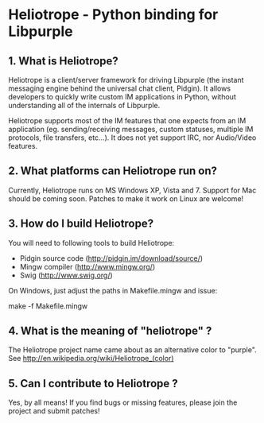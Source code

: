 # Heliotrope - Python binding for Libpurple

## 1. What is Heliotrope?

Heliotrope is a client/server framework for driving Libpurple (the instant messaging engine behind the universal chat client, Pidgin).
It allows developers to quickly write custom IM applications in Python, without understanding all of the internals of Libpurple.

Heliotrope supports most of the IM features that one expects from an IM application (eg. sending/receiving messages, custom statuses,
multiple IM protocols, file transfers, etc...).  It does not yet support IRC, nor Audio/Video features.

## 2. What platforms can Heliotrope run on?

Currently, Heliotrope runs on MS Windows XP, Vista and 7.  Support for Mac should be coming soon.  Patches to make it work on Linux
are welcome!

## 3. How do I build Heliotrope?

You will need to following tools to build Heliotrope:

- Pidgin source code (http://pidgin.im/download/source/)
- Mingw compiler (http://www.mingw.org/)
- Swig (http://www.swig.org/)

On Windows, just adjust the paths in Makefile.mingw and issue:

  make -f Makefile.mingw

## 4. What is the meaning of "heliotrope" ?

The Heliotrope project name came about as an alternative color to "purple". See http://en.wikipedia.org/wiki/Heliotrope_(color)

## 5. Can I contribute to Heliotrope ?

Yes, by all means! If you find bugs or missing features, please join the project and submit patches!

